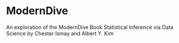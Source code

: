 # ModernDive
An exploration of the ModernDive Book Statistical Inference via Data Science by Chester Ismay and Albert Y. Kim
